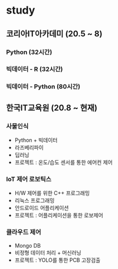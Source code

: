 # study

## 코리아IT아카데미 (20.5 ~ 8)

### Python (32시간)

### 빅데이터 - R (32시간)

### 빅데이터 - Python (80시간)

## 한국IT교육원 (20.8 ~ 현재)

### 사물인식
 - Python + 빅데이터
 - 라즈베리파이
 - 딥러닝
 - 프로젝트 : 온도/습도 센서를 통한 에어컨 제어 

### IoT 제어 로보틱스
 - H/W 제어를 위한 C++ 프로그래밍
 - 리눅스 프로그래밍
 - 안드로이드 어플리케이션
 - 프로젝트 : 어플리케이션을 통한 로보제어

### 클라우드 제어
  - Mongo DB
  - 비정형 데이터 처리 + 머신러닝 
  - 프로젝트 : YOLO를 통한 PCB 고장검출
